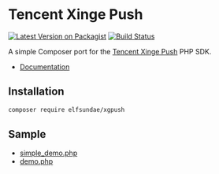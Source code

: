 # Tencent Xinge Push

[![Latest Version on Packagist](https://img.shields.io/packagist/v/ElfSundae/xgpush.svg?style=flat-square)](https://packagist.org/packages/elfsundae/xgpush)
[![Build Status](https://img.shields.io/travis/ElfSundae/xgpush/master.svg?style=flat-square)](https://travis-ci.org/ElfSundae/xgpush)

A simple Composer port for the [Tencent Xinge Push](http://xg.qq.com) PHP SDK.

- [Documentation](http://developer.qq.com/wiki/xg/)

## Installation

```sh
composer require elfsundae/xgpush
```

## Sample

- [simple_demo.php](simple_demo.php)
- [demo.php](demo.php)
